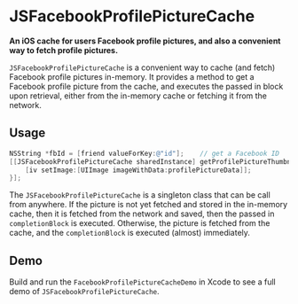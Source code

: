 JSFacebookProfilePictureCache
=============================

**An iOS cache for users Facebook profile pictures, and also a convenient way to fetch profile pictures.**

`JSFacebookProfilePictureCache` is a convenient way to cache (and fetch) Facebook profile pictures in-memory. It provides a method to get a Facebook profile picture from the cache, and executes the passed in block upon retrieval, either from the in-memory cache or fetching it from the network.

## Usage

```objective-c
NSString *fbId = [friend valueForKey:@"id"];	// get a Facebook ID
[[JSFacebookProfilePictureCache sharedInstance] getProfilePictureThumbnailForFriend:fbId withCompletionBlock:^(NSData *profilePictureData) {
	[iv setImage:[UIImage imageWithData:profilePictureData]];
}];
```

The `JSFacebookProfilePictureCache` is a singleton class that can be call from anywhere. If the picture is not yet fetched and stored in the in-memory cache, then it is fetched from the network and saved, then the passed in `completionBlock` is executed. Otherwise, the picture is fetched from the cache, and the `completionBlock` is executed (almost) immediately.

## Demo

Build and run the `FacebookProfilePictureCacheDemo` in Xcode to see a full demo of `JSFacebookProfilePictureCache`.
